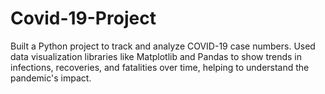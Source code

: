 # Covid-19-Project
Built a Python project to track and analyze COVID-19 case numbers. Used data visualization libraries like Matplotlib and Pandas to show trends in infections, recoveries, and fatalities over time, helping to understand the pandemic's impact.
